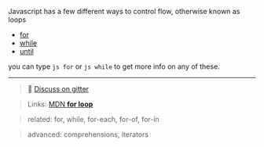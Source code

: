 Javascript has a few different ways to control flow, otherwise known as loops

- [for](js-for)
- [while](js-while)
- [until](js-until)

you can type `js for` or `js while` to get more info on any of these.

----
> :speech_balloon: [Discuss on gitter](https://gitter.im/bothelp/JS-Basics)

> Links: [MDN **for loop**](https://developer.mozilla.org/en-US/docs/Web/JavaScript/Reference/Statements/for)

> related: for, while, for-each, for-of, for-in

> advanced: comprehensions, iterators
